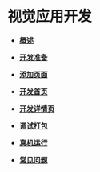 # 视觉应用开发<a name="ZH-CN_TOPIC_0000001111199420"></a>

-   **[概述](device-camera-visual-overview.md)**  

-   **[开发准备](device-camera-visual-prepare.md)**  

-   **[添加页面](device-camera-visual-addpage.md)**  

-   **[开发首页](device-camera-visual-first-page.md)**  

-   **[开发详情页](device-camera-visual-details.md)**  

-   **[调试打包](device-camera-visual-debug.md)**  

-   **[真机运行](device-camera-visual-run.md)**  

-   **[常见问题](device-camera-visual-faqs.md)**  


